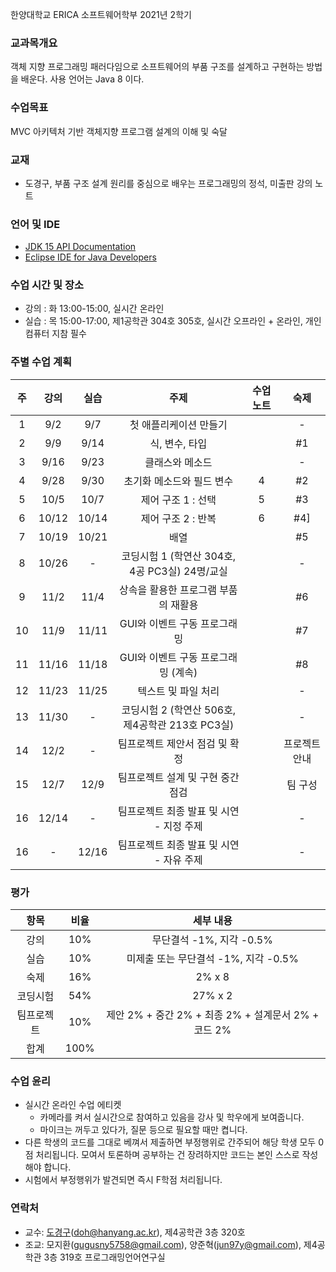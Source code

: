 한양대학교 ERICA 소프트웨어학부 2021년 2학기

### 교과목개요

객체 지향 프로그래밍 패러다임으로 소프트웨어의 부품 구조를 설계하고 구현하는 방법을 배운다.
사용 언어는 Java 8 이다.

### 수업목표

MVC 아키텍처 기반 객체지향 프로그램 설계의 이해 및 숙달

### 교재
- 도경구, 부품 구조 설계 원리를 중심으로 배우는 프로그래밍의 정석, 미출판 강의 노트

### 언어 및 IDE
- [JDK 15 API Documentation](https://docs.oracle.com/en/java/javase/15/docs/api/index.html)
- [Eclipse IDE for Java Developers](https://www.eclipse.org/downloads/)

### 수업 시간 및 장소

- 강의 : 화 13:00-15:00, 실시간 온라인 
- 실습 : 목 15:00-17:00, 제1공학관 304호 305호, 실시간 오프라인 + 온라인, 개인 컴퓨터 지참 필수


### 주별 수업 계획

| 주 | 강의 | 실습 | 주제 | 수업 노트 | 숙제 |
|:----:|:-----:|:-----:|:-----:|:-----:|:-----:|
|  1 | 9/2 | 9/7 | 첫 애플리케이션 만들기  | | - |
|  2 | 9/9 | 9/14 | 식, 변수, 타입 | | #1 |
|  3 | 9/16 | 9/23 | 클래스와 메소드 | |  - |
|  4 | 9/28 | 9/30 | 초기화 메소드와 필드 변수 | 4 |  #2 |
|  5 | 10/5 | 10/7 | 제어 구조 1 : 선택 | 5|  #3 |
|  6 | 10/12 | 10/14 | 제어 구조 2 : 반복 | 6 |  #4] |
|  7 | 10/19 | 10/21 | 배열 | |  #5 |
|  8 | 10/26 | - | 코딩시험 1 (학연산 304호, 4공 PC3실) 24명/교실 | | - |
|  9 | 11/2 | 11/4 | 상속을 활용한 프로그램 부품의 재활용 | |  #6  |
| 10 | 11/9 | 11/11 | GUI와 이벤트 구동 프로그래밍 | | #7 |
| 11 | 11/16 | 11/18 | GUI와 이벤트 구동 프로그래밍 (계속) | | #8 |
| 12 | 11/23 | 11/25 | 텍스트 및 파일 처리 | | - |
| 13 | 11/30 | - | 코딩시험 2 (학연산 506호, 제4공학관 213호 PC3실) | | - |
| 14 | 12/2 | - | 팀프로젝트 제안서 점검 및 확정 | | 프로젝트 안내 |
| 15 | 12/7 | 12/9 | 팀프로젝트 설계 및 구현 중간 점검 | | 팀 구성 |
| 16 | 12/14 | - | 팀프로젝트 최종 발표 및 시연 - 지정 주제| | - |
| 16 | - | 12/16 | 팀프로젝트 최종 발표 및 시연 - 자유 주제 | | - |

### 평가

| 항목 | 비율 | 세부 내용 |
|:---:|:---:|:---:|
| 강의 | 10% | 무단결석 -1%, 지각 -0.5% |
| 실습 | 10% | 미제출 또는 무단결석 -1%, 지각 -0.5% |
| 숙제 | 16% | 2% x 8 |
| 코딩시험 | 54% | 27% x 2 |
| 팀프로젝트 | 10% | 제안 2% + 중간 2% + 최종 2% + 설계문서 2% + 코드 2% |
| 합계 | 100% |  |

### 수업 윤리

- 실시간 온라인 수업 에티켓 
  - 카메라를 켜서 실시간으로 참여하고 있음을 강사 및 학우에게 보여줍니다.
  - 마이크는 꺼두고 있다가, 질문 등으로 필요할 때만 켭니다.
- 다른 학생의 코드를 그대로 베껴서 제출하면 부정행위로 간주되어 해당 학생 모두 0점 처리됩니다. 모여서 토론하며 공부하는 건 장려하지만 코드는 본인 스스로 작성해야 합니다.
- 시험에서 부정행위가 발견되면 즉시 F학점 처리됩니다.

### 연락처

- 교수: [도경구](http://doggzone.github.io/home)(doh@hanyang.ac.kr), 제4공학관 3층 320호
- 조교: 모지환(gugusny5758@gmail.com), 양준혁(jun97y@gmail.com), 제4공학관 3층 319호 프로그래밍언어연구실

